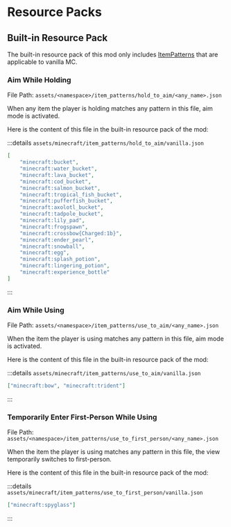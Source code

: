 # Resource Packs

## Built-in Resource Pack

The built-in resource pack of this mod only includes [ItemPatterns](./ItemPredicate) that are applicable to vanilla MC.

### Aim While Holding

File Path: `assets/<namespace>/item_patterns/hold_to_aim/<any_name>.json`

When any item the player is holding matches any pattern in this file, aim mode is activated.

Here is the content of this file in the built-in resource pack of the mod:

:::details `assets/minecraft/item_patterns/hold_to_aim/vanilla.json`

```json
[
	"minecraft:bucket",
	"minecraft:water_bucket",
	"minecraft:lava_bucket",
	"minecraft:cod_bucket",
	"minecraft:salmon_bucket",
	"minecraft:tropical_fish_bucket",
	"minecraft:pufferfish_bucket",
	"minecraft:axolotl_bucket",
	"minecraft:tadpole_bucket",
	"minecraft:lily_pad",
	"minecraft:frogspawn",
	"minecraft:crossbow{Charged:1b}",
	"minecraft:ender_pearl",
	"minecraft:snowball",
	"minecraft:egg",
	"minecraft:splash_potion",
	"minecraft:lingering_potion",
	"minecraft:experience_bottle"
]
```

:::

### Aim While Using

File Path: `assets/<namespace>/item_patterns/use_to_aim/<any_name>.json`

When the item the player is using matches any pattern in this file, aim mode is activated.

Here is the content of this file in the built-in resource pack of the mod:

:::details `assets/minecraft/item_patterns/use_to_aim/vanilla.json`

```json
["minecraft:bow", "minecraft:trident"]
```

:::

### Temporarily Enter First-Person While Using

File Path: `assets/<namespace>/item_patterns/use_to_first_person/<any_name>.json`

When the item the player is using matches any pattern in this file, the view temporarily switches to first-person.

Here is the content of this file in the built-in resource pack of the mod:

:::details `assets/minecraft/item_patterns/use_to_first_person/vanilla.json`

```json
["minecraft:spyglass"]
```

:::
